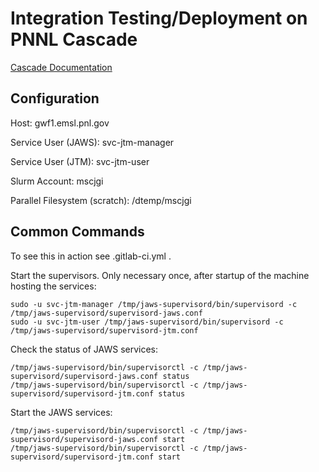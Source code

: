# Integration Testing/Deployment on PNNL Cascade

[Cascade Documentation](https://www.emsl.pnnl.gov/MSC/UserGuide/compute_resources/cascade_overview.html)

## Configuration

Host: gwf1.emsl.pnl.gov

Service User (JAWS): svc-jtm-manager

Service User (JTM): svc-jtm-user

Slurm Account: mscjgi

Parallel Filesystem (scratch): /dtemp/mscjgi

## Common Commands

To see this in action see .gitlab-ci.yml .

Start the supervisors. Only necessary once, after startup of the machine hosting the services:

    sudo -u svc-jtm-manager /tmp/jaws-supervisord/bin/supervisord -c /tmp/jaws-supervisord/supervisord-jaws.conf
    sudo -u svc-jtm-user /tmp/jaws-supervisord/bin/supervisord -c /tmp/jaws-supervisord/supervisord-jtm.conf

Check the status of JAWS services:

    /tmp/jaws-supervisord/bin/supervisorctl -c /tmp/jaws-supervisord/supervisord-jaws.conf status
    /tmp/jaws-supervisord/bin/supervisorctl -c /tmp/jaws-supervisord/supervisord-jtm.conf status

Start the JAWS services:

    /tmp/jaws-supervisord/bin/supervisorctl -c /tmp/jaws-supervisord/supervisord-jaws.conf start
    /tmp/jaws-supervisord/bin/supervisorctl -c /tmp/jaws-supervisord/supervisord-jtm.conf start


